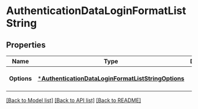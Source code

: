 # AuthenticationDataLoginFormatListString

## Properties
Name | Type | Description | Notes
------------ | ------------- | ------------- | -------------
**Options** | [***AuthenticationDataLoginFormatListStringOptions**](Authentication_Data_LoginFormatListString_options.md) |  | [optional] [default to null]

[[Back to Model list]](../README.md#documentation-for-models) [[Back to API list]](../README.md#documentation-for-api-endpoints) [[Back to README]](../README.md)


